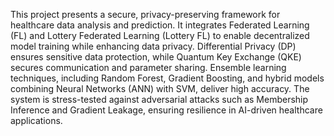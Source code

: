 This project presents a secure, privacy-preserving framework for healthcare data analysis and prediction. 
It integrates Federated Learning (FL) and Lottery Federated Learning (Lottery FL) to enable decentralized model training while enhancing data privacy. 
Differential Privacy (DP) ensures sensitive data protection, while Quantum Key Exchange (QKE) secures communication and parameter sharing. 
Ensemble learning techniques, including Random Forest, Gradient Boosting, and hybrid models combining Neural Networks (ANN) with SVM, deliver high accuracy. 
The system is stress-tested against adversarial attacks such as Membership Inference and Gradient Leakage, ensuring resilience in AI-driven healthcare applications.
